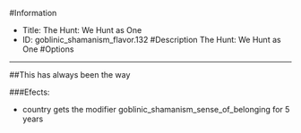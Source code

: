 #Information
 - Title: The Hunt: We Hunt as One
 - ID: goblinic_shamanism_flavor.132
#Description
The Hunt: We Hunt as One
#Options

___
##This has always been the way

###Efects:<ul><li>country gets the modifier goblinic_shamanism_sense_of_belonging for 5 years</li></ul>
